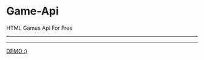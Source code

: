 # Game-Api
HTML Games Api For Free

-------------------------------------------------------
-------------------------------------------------------

<a href="jacki-team.github.io/Game-Api">DEMO :)</a>
